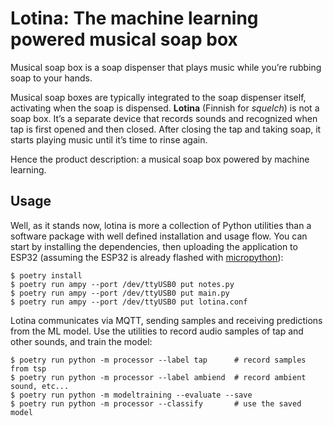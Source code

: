 # Lotina: The machine learning powered musical soap box

Musical soap box is a soap dispenser that plays music while you’re rubbing soap
to your hands.

Musical soap boxes are typically integrated to the soap dispenser itself,
activating when the soap is dispensed. **Lotina** (Finnish for *squelch*) is not
a soap box. It’s a separate device that records sounds and recognized when tap
is first opened and then closed. After closing the tap and taking soap, it
starts playing music until it’s time to rinse again.

Hence the product description: a musical soap box powered by machine learning.

## Usage

Well, as it stands now, lotina is more a collection of Python utilities than a
software package with well defined installation and usage flow. You can start
by installing the dependencies, then uploading the application to ESP32
(assuming the ESP32 is already flashed with
[micropython](https://micropython.org/)):

```
$ poetry install
$ poetry run ampy --port /dev/ttyUSB0 put notes.py
$ poetry run ampy --port /dev/ttyUSB0 put main.py
$ poetry run ampy --port /dev/ttyUSB0 put lotina.conf
```

Lotina communicates via MQTT, sending samples and receiving predictions from the
ML model. Use the utilities to record audio samples of tap and other sounds, and
train the model:

```
$ poetry run python -m processor --label tap      # record samples from tsp
$ poetry run python -m processor --label ambiend  # record ambient sound, etc...
$ poetry run python -m modeltraining --evaluate --save
$ poetry run python -m processor --classify       # use the saved model
```
